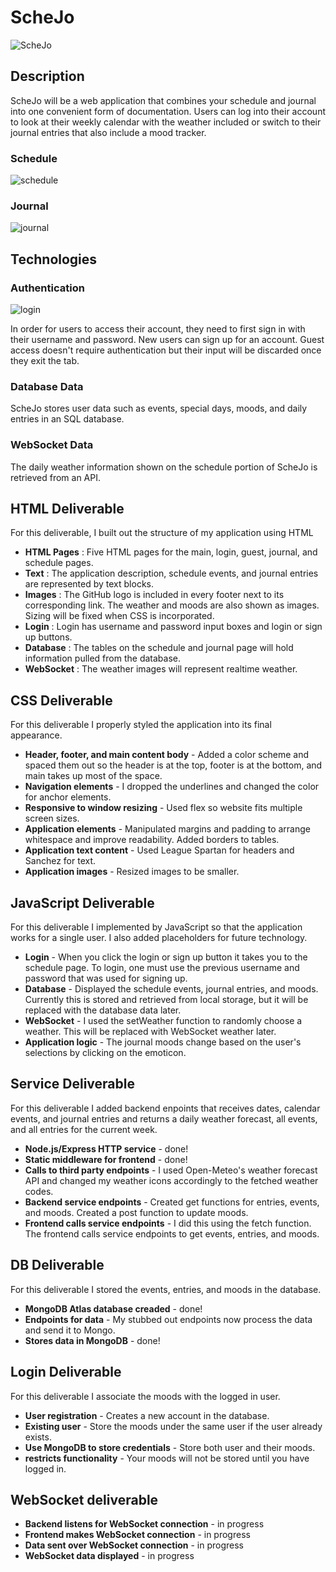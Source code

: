 # ScheJo
![ScheJo](https://github.com/at864/startup/assets/72633688/b9d36f20-5634-44d9-9314-d03be1060276)

## Description
ScheJo will be a web application that combines your schedule and journal into one convenient form of documentation. Users can log into their account to look at their weekly calendar with the weather included or switch to their journal entries that also include a mood tracker.

### Schedule
![schedule](https://github.com/at864/startup/assets/72633688/b3685b74-812a-46e9-b56f-e2c83d95e6c1)

### Journal
![journal](https://github.com/at864/startup/assets/72633688/aee2c3e2-4a6b-415c-8c52-93dc37ea89b9)

## Technologies
### Authentication
![login](https://github.com/at864/startup/assets/72633688/3a6ae337-6e6c-43f4-a710-9ae2848f185a)

In order for users to access their account, they need to first sign in with their username and password. New users can sign up for an account. Guest access doesn't require authentication but their input will be discarded once they exit the tab.
### Database Data
ScheJo stores user data such as events, special days, moods, and daily entries in an SQL database.
### WebSocket Data
The daily weather information shown on the schedule portion of ScheJo is retrieved from an API.


## HTML Deliverable
For this deliverable, I built out the structure of my application using HTML
* **HTML Pages** : Five HTML pages for the main, login, guest, journal, and schedule pages.
* **Text** : The application description, schedule events, and journal entries are represented by text blocks.
* **Images** : The GitHub logo is included in every footer next to its corresponding link. The weather and moods are also shown as images. Sizing will be fixed when CSS is incorporated.
* **Login** : Login has username and password input boxes and login or sign up buttons.
* **Database** : The tables on the schedule and journal page will hold information pulled from the database.
* **WebSocket** : The weather images will represent realtime weather.


## CSS Deliverable
For this deliverable I properly styled the application into its final appearance.
* **Header, footer, and main content body** - Added a color scheme and spaced them out so the header is at the top, footer is at the bottom, and main takes up most of the space.
* **Navigation elements** - I dropped the underlines and changed the color for anchor elements.
* **Responsive to window resizing** - Used flex so website fits multiple screen sizes.
* **Application elements** - Manipulated margins and padding to arrange whitespace and improve readability. Added borders to tables.
* **Application text content** - Used League Spartan for headers and Sanchez for text.
* **Application images** - Resized images to be smaller.


## JavaScript Deliverable
For this deliverable I implemented by JavaScript so that the application works for a single user. I also added placeholders for future technology.
* **Login** - When you click the login or sign up button it takes you to the schedule page. To login, one must use the previous username and password that was used for signing up.
* **Database** - Displayed the schedule events, journal entries, and moods. Currently this is stored and retrieved from local storage, but it will be replaced with the database data later.
* **WebSocket** - I used the setWeather function to randomly choose a weather. This will be replaced with WebSocket weather later.
* **Application logic** - The journal moods change based on the user's selections by clicking on the emoticon.


## Service Deliverable
For this deliverable I added backend enpoints that receives dates, calendar events, and journal entries and returns a daily weather forecast, all events, and all entries for the current week.
* **Node.js/Express HTTP service** - done!
* **Static middleware for frontend** - done!
* **Calls to third party endpoints** - I used Open-Meteo's weather forecast API and changed my weather icons accordingly to the fetched weather codes.
* **Backend service endpoints** - Created get functions for entries, events, and moods. Created a post function to update moods.
* **Frontend calls service endpoints** - I did this using the fetch function. The frontend calls service endpoints to get events, entries, and moods.


## DB Deliverable
For this deliverable I stored the events, entries, and moods in the database.
* **MongoDB Atlas database creaded** - done!
* **Endpoints for data** - My stubbed out endpoints now process the data and send it to Mongo.
* **Stores data in MongoDB** - done!


## Login Deliverable
For this deliverable I associate the moods with the logged in user.
* **User registration** - Creates a new account in the database.
* **Existing user** - Store the moods under the same user if the user already exists.
* **Use MongoDB to store credentials** - Store both user and their moods.
* **restricts functionality** - Your moods will not be stored until you have logged in.

## WebSocket deliverable

* **Backend listens for WebSocket connection** - in progress
* **Frontend makes WebSocket connection** - in progress
* **Data sent over WebSocket connection** - in progress
* **WebSocket data displayed** - in progress
